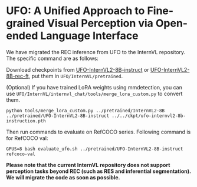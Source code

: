 # UFO: A Unified Approach to Fine-grained Visual Perception via Open-ended Language Interface
We have migrated the REC inference from UFO to the InternVL repository. The specific command are as follows:

Download checkpoints from [UFO-InternVL2-8B-instruct](https://huggingface.co/kanashi6/UFO-InternVL2-8B-instruct) or [UFO-InternVL2-8B-rec-ft](https://huggingface.co/kanashi6/UFO-InternVL2-8B-rec-ft), put them in `UFO/InternVL/pretrained`.

(Optional) If you have trained LoRA weights using mmdetection, you can use `UFO/InternVL/internvl_chat/tools/merge_lora_custom.py` to convert them.
```shell
python tools/merge_lora_custom.py ../pretrained/InternVL2-8B ../pretrained/UFO-InternVL2-8B-instruct ../../ckpt/ufo-internvl2-8b-instruction.pth
```

Then run commands to evaluate on RefCOCO series. Following command is for RefCOCO val:

```shell
GPUS=8 bash evaluate_ufo.sh ../pretrained/UFO-InternVL2-8B-instruct refcoco-val
```

**Please note that the current InternVL repository does not support perception tasks beyond REC (such as RES and inferential segmentation). We will migrate the code as soon as possible.**
